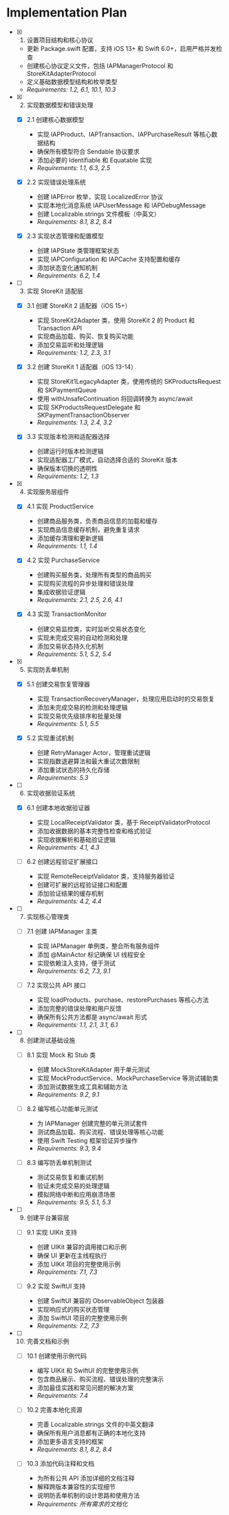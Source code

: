 # Implementation Plan

- [x] 1. 设置项目结构和核心协议
  - 更新 Package.swift 配置，支持 iOS 13+ 和 Swift 6.0+，启用严格并发检查
  - 创建核心协议定义文件，包括 IAPManagerProtocol 和 StoreKitAdapterProtocol
  - 定义基础数据模型结构和枚举类型
  - _Requirements: 1.2, 6.1, 10.1, 10.3_

- [x] 2. 实现数据模型和错误处理
  - [x] 2.1 创建核心数据模型
    - 实现 IAPProduct、IAPTransaction、IAPPurchaseResult 等核心数据结构
    - 确保所有模型符合 Sendable 协议要求
    - 添加必要的 Identifiable 和 Equatable 实现
    - _Requirements: 1.1, 6.3, 2.5_

  - [x] 2.2 实现错误处理系统
    - 创建 IAPError 枚举，实现 LocalizedError 协议
    - 实现本地化消息系统 IAPUserMessage 和 IAPDebugMessage
    - 创建 Localizable.strings 文件模板（中英文）
    - _Requirements: 8.1, 8.2, 8.4_

  - [x] 2.3 实现状态管理和配置模型
    - 创建 IAPState 类管理框架状态
    - 实现 IAPConfiguration 和 IAPCache 支持配置和缓存
    - 添加状态变化通知机制
    - _Requirements: 6.2, 1.4_

- [ ] 3. 实现 StoreKit 适配层
  - [x] 3.1 创建 StoreKit 2 适配器（iOS 15+）
    - 实现 StoreKit2Adapter 类，使用 StoreKit 2 的 Product 和 Transaction API
    - 实现商品加载、购买、恢复购买功能
    - 添加交易监听和处理逻辑
    - _Requirements: 1.2, 2.3, 3.1_

  - [x] 3.2 创建 StoreKit 1 适配器（iOS 13-14）
    - 实现 StoreKit1LegacyAdapter 类，使用传统的 SKProductsRequest 和 SKPaymentQueue
    - 使用 withUnsafeContinuation 将回调转换为 async/await
    - 实现 SKProductsRequestDelegate 和 SKPaymentTransactionObserver
    - _Requirements: 1.3, 2.4, 3.2_

  - [x] 3.3 实现版本检测和适配器选择
    - 创建运行时版本检测逻辑
    - 实现适配器工厂模式，自动选择合适的 StoreKit 版本
    - 确保版本切换的透明性
    - _Requirements: 1.2, 1.3_

- [x] 4. 实现服务层组件
  - [x] 4.1 实现 ProductService
    - 创建商品服务类，负责商品信息的加载和缓存
    - 实现商品信息缓存机制，避免重复请求
    - 添加缓存清理和更新逻辑
    - _Requirements: 1.1, 1.4_

  - [x] 4.2 实现 PurchaseService
    - 创建购买服务类，处理所有类型的商品购买
    - 实现购买流程的异步处理和错误处理
    - 集成收据验证逻辑
    - _Requirements: 2.1, 2.5, 2.6, 4.1_

  - [x] 4.3 实现 TransactionMonitor
    - 创建交易监控类，实时监听交易状态变化
    - 实现未完成交易的自动检测和处理
    - 添加交易状态持久化机制
    - _Requirements: 5.1, 5.2, 5.4_

- [x] 5. 实现防丢单机制
  - [x] 5.1 创建交易恢复管理器
    - 实现 TransactionRecoveryManager，处理应用启动时的交易恢复
    - 添加未完成交易的检测和处理逻辑
    - 实现交易优先级排序和批量处理
    - _Requirements: 5.1, 5.5_

  - [x] 5.2 实现重试机制
    - 创建 RetryManager Actor，管理重试逻辑
    - 实现指数退避算法和最大重试次数限制
    - 添加重试状态的持久化存储
    - _Requirements: 5.3_

- [ ] 6. 实现收据验证系统
  - [x] 6.1 创建本地收据验证器
    - 实现 LocalReceiptValidator 类，基于 ReceiptValidatorProtocol
    - 添加收据数据的基本完整性检查和格式验证
    - 实现收据解析和基础验证逻辑
    - _Requirements: 4.1, 4.3_

  - [ ] 6.2 创建远程验证扩展接口
    - 实现 RemoteReceiptValidator 类，支持服务器验证
    - 创建可扩展的远程验证接口和配置
    - 添加验证结果的缓存机制
    - _Requirements: 4.2, 4.4_

- [ ] 7. 实现核心管理类
  - [ ] 7.1 创建 IAPManager 主类
    - 实现 IAPManager 单例类，整合所有服务组件
    - 添加 @MainActor 标记确保 UI 线程安全
    - 实现依赖注入支持，便于测试
    - _Requirements: 6.2, 7.3, 9.1_

  - [ ] 7.2 实现公共 API 接口
    - 实现 loadProducts、purchase、restorePurchases 等核心方法
    - 添加完整的错误处理和用户反馈
    - 确保所有公共方法都是 async/await 形式
    - _Requirements: 1.1, 2.1, 3.1, 6.1_

- [ ] 8. 创建测试基础设施
  - [ ] 8.1 实现 Mock 和 Stub 类
    - 创建 MockStoreKitAdapter 用于单元测试
    - 实现 MockProductService、MockPurchaseService 等测试辅助类
    - 添加测试数据生成工具和辅助方法
    - _Requirements: 9.2, 9.1_

  - [ ] 8.2 编写核心功能单元测试
    - 为 IAPManager 创建完整的单元测试套件
    - 测试商品加载、购买流程、错误处理等核心功能
    - 使用 Swift Testing 框架验证异步操作
    - _Requirements: 9.3, 9.4_

  - [ ] 8.3 编写防丢单机制测试
    - 测试交易恢复和重试机制
    - 验证未完成交易的处理逻辑
    - 模拟网络中断和应用崩溃场景
    - _Requirements: 9.5, 5.1, 5.3_

- [ ] 9. 创建平台兼容层
  - [ ] 9.1 实现 UIKit 支持
    - 创建 UIKit 兼容的调用接口和示例
    - 确保 UI 更新在主线程执行
    - 添加 UIKit 项目的完整使用示例
    - _Requirements: 7.1, 7.3_

  - [ ] 9.2 实现 SwiftUI 支持
    - 创建 SwiftUI 兼容的 ObservableObject 包装器
    - 实现响应式的购买状态管理
    - 添加 SwiftUI 项目的完整使用示例
    - _Requirements: 7.2, 7.3_

- [ ] 10. 完善文档和示例
  - [ ] 10.1 创建使用示例代码
    - 编写 UIKit 和 SwiftUI 的完整使用示例
    - 包含商品展示、购买流程、错误处理的完整演示
    - 添加最佳实践和常见问题的解决方案
    - _Requirements: 7.4_

  - [ ] 10.2 完善本地化资源
    - 完善 Localizable.strings 文件的中英文翻译
    - 确保所有用户消息都有正确的本地化支持
    - 添加更多语言支持的框架
    - _Requirements: 8.1, 8.2, 8.4_

  - [ ] 10.3 添加代码注释和文档
    - 为所有公共 API 添加详细的文档注释
    - 解释跨版本兼容性的实现细节
    - 说明防丢单机制的设计思路和使用方法
    - _Requirements: 所有需求的文档化_